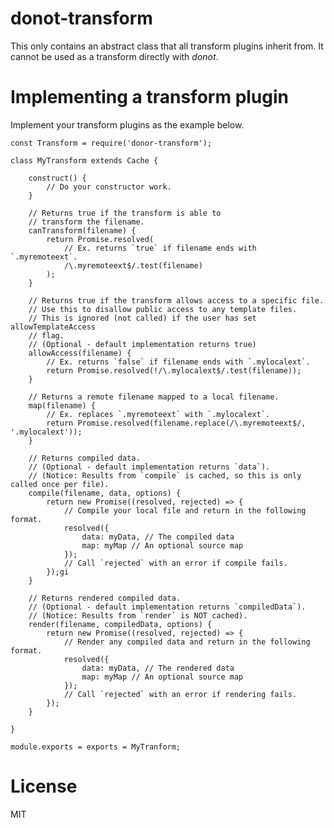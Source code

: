 donot-transform
===============

This only contains an abstract class that all transform plugins inherit from. It cannot be used as a transform directly with *donot*.

# Implementing a transform plugin

Implement your transform plugins as the example below.

    const Transform = require('donor-transform');

    class MyTransform extends Cache {

        construct() {
            // Do your constructor work.
        }

        // Returns true if the transform is able to
        // transform the filename.
        canTransform(filename) {
        	return Promise.resolved(
        		// Ex. returns `true` if filename ends with `.myremoteext`.
        		/\.myremoteext$/.test(filename)
        	);
        }

        // Returns true if the transform allows access to a specific file.
        // Use this to disallow public access to any template files.
        // This is ignored (not called) if the user has set allowTemplateAccess
        // flag.
        // (Optional - default implementation returns true)
        allowAccess(filename) {
        	// Ex. returns `false` if filename ends with `.mylocalext`.
        	return Promise.resolved(!/\.mylocalext$/.test(filename));
        }

        // Returns a remote filename mapped to a local filename.
        map(filename) {
        	// Ex. replaces `.myremoteext` with `.mylocalext`.
        	return Promise.resolved(filename.replace(/\.myremoteext$/, '.mylocalext'));
        }

        // Returns compiled data.
        // (Optional - default implementation returns `data`).
        // (Notice: Results from `compile` is cached, so this is only called once per file).
        compile(filename, data, options) {
        	return new Promise((resolved, rejected) => {
        		// Compile your local file and return in the following format.
        		resolved({
        			data: myData, // The compiled data
        			map: myMap // An optional source map
        		});
        		// Call `rejected` with an error if compile fails.
        	});gi
        }

        // Returns rendered compiled data.
        // (Optional - default implementation returns `compiledData`).
        // (Notice: Results from `render` is NOT cached).
        render(filename, compiledData, options) {
        	return new Promise((resolved, rejected) => {
        		// Render any compiled data and return in the following format.
        		resolved({
        			data: myData, // The rendered data
        			map: myMap // An optional source map
        		});
        		// Call `rejected` with an error if rendering fails.
        	});
        }

    }

    module.exports = exports = MyTranform;

# License

MIT
